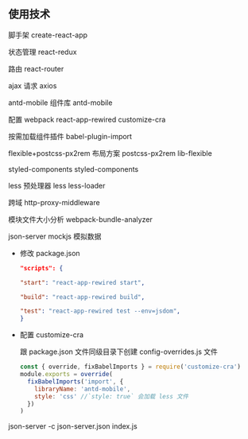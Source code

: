 ## 使用技术

脚手架
create-react-app

状态管理
react-redux

路由
react-router

ajax 请求
axios

antd-mobile 组件库
antd-mobile

配置 webpack
react-app-rewired
customize-cra

按需加载组件插件
babel-plugin-import

flexible+postcss-px2rem 布局方案
postcss-px2rem
lib-flexible

styled-components
styled-components

less 预处理器
less
less-loader

跨域
 http-proxy-middleware

模块文件大小分析
 webpack-bundle-analyzer

json-server mockjs
模拟数据


- 修改 package.json

  ```json
  "scripts": {

  "start": "react-app-rewired start",

  "build": "react-app-rewired build",

  "test": "react-app-rewired test --env=jsdom",
  }
  ```

* 配置 customize-cra

  跟 package.json 文件同级目录下创建 config-overrides.js 文件

  ```javascript
  const { override, fixBabelImports } = require('customize-cra')
  module.exports = override(
    fixBabelImports('import', {
      libraryName: 'antd-mobile',
      style: 'css' //`style: true` 会加载 less 文件
    })
  )
  ```

json-server  -c json-server.json index.js